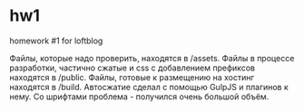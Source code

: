 hw1
===

homework #1 for loftblog

Файлы, которые надо проверить, находятся в /assets.
Файлы в процессе разработки, частично сжатые и css с добавлением префиксов находятся в /public.
Файлы, готовые к размещению на хостинг находятся в /build.
Автосжатие сделал с помощью GulpJS и плагинов к нему.
Со шрифтами проблема - получился очень большой объём.
